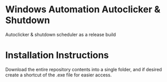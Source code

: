 # Windows Automation Autoclicker & Shutdown
 Autoclicker & shutdown scheduler as a release build

# Installation Instructions
 Download the entire repository contents into a single folder, and if desired create a shortcut of the .exe file for easier access.
 
